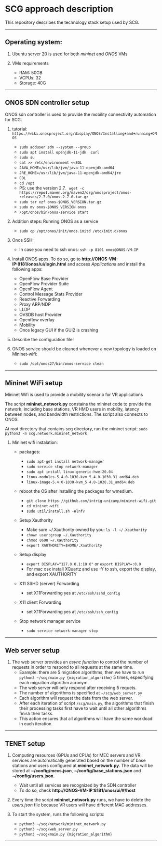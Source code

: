 
# SCG approach description
This repository describes the technology stack setup used by SCG.

---
## Operating system:
1.  Ubuntu server 20 is used for both *mininet* and *ONOS* VMs

2. VMs requirements
    - RAM: 50GB
    - VCPUs: 32
    - Storage: 40G
---

## ONOS SDN controller setup

ONOS sdn controller is used to provide the mobility connectivity automation for SCG. 

1. tutorial: ```https://wiki.onosproject.org/display/ONOS/Installing+and+running+ONOS``` 
    - ```sudo adduser sdn --system --group```
    - ```sudo apt install openjdk-11-jdk  curl```
    - ```sudo su ```
    - ```cat >> /etc/environment <<EOL ```
    - ```JAVA_HOME=/usr/lib/jvm/java-11-openjdk-amd64 ```
    - ```JRE_HOME=/usr/lib/jvm/java-11-openjdk-amd64/jre ```
    - ```EOL ```
    - ```cd /opt ```
    - PS: use the version 2.7. ``` wget -c https://repo1.maven.org/maven2/org/onosproject/onos-releases/2.7.0/onos-2.7.0.tar.gz```
    - ```sudo tar xzf onos-$ONOS_VERSION.tar.gz ```
    - ```sudo mv onos-$ONOS_VERSION onos ```
    - ```/opt/onos/bin/onos-service start ```

2. Addition steps: Running ONOS as a service
    - ```sudo cp /opt/onos/init/onos.initd /etc/init.d/onos ```
 

3. Onos SSH:
    - In case you need to ssh onos: ```ssh -p 8101 onos@ONOS-VM-IP```


4. Install ONOS apps. To do so, go to **http://ONOS-VM-IP:8181/onos/ui/login.html** and access *Applications* and install the following apps:

    - OpenFlow Base Provider
    - OpenFlow Provider Suite
    - OpenFlow Agent
    - Control Message Stats Provider
    - Reactive Forwarding
    - Proxy ARP/NDP
    - LLDP
    - OVSDB host Provider
    - Openflow overlay
    - Mobility
    - Onos legacy GUI if the GUI2 is crashing 

5. Describe the configuration file!

6. ONOS service should be cleaned whenever a new topology is loaded on Mininet-wifi:  
    - ```sudo /opt/onos27/bin/onos-service clean```

---

## Mininet WiFi setup

Mininet Wifi is used to provide a mobility scenario for VR applications

The script **mininet_network.py** constains the mininet code to provide the network, including base stations, VR HMD users in mobility, latency between nodes, and bandwidth restrictions. The script also connects to ONOS. 

At root directory that contains scg directory, run the mininet script: ```sudo python3 -m scg.network.mininet_network```

1. Mininet wifi instalation:

    - packages:
        * ```sudo apt-get install network-manager```
        * ```sudo service stop network-manager```
        * ```sudo apt install linux-generic-hwe-20.04```
        * ```linux-modules-5.4.0-1030-kvm_5.4.0-1030.31_amd64.deb``` 
        * ```linux-image-5.4.0-1030-kvm_5.4.0-1030.31_amd64.deb``` 

    - reboot the OS after installing the packages for wmedium.
        * ```git clone https://github.com/intrig-unicamp/mininet-wifi.git```
        * ```cd mininet-wifi```
        * ```sudo util/install.sh -Wlnfv```
    
    - Setup Xauthority
        * Make sure ~/.Xauthority owned by you: ```ls -l ~/.Xauthority```
        * ```chown user:group ~/.Xauthority```
        * ```chmod 0600 ~/.Xauthority```
        * ```export XAUTHORITY=$HOME/.Xauthority```
    
    - Setup display
        * ```export DISPLAY="127.0.0.1:10.0"``` or ```export DISPLAY=:0.0```
        * For mac osx install XQuartz and use -Y to ssh, export the display, and export XAUTHORITY 

    - X11 SSHD (server) Forwarding
        * set X11Forwarding yes at ```/etc/ssh/sshd_config```

    - X11 client Forwarding
        * set X11Forwarding yes at ```/etc/ssh/ssh_config ```

    - Stop network manager service
        * ```sudo service network-manager stop```

---

## Web server setup
1. The web server provides an *async function* to control the number of requests in order to respond to all requests at the same time. 
    - Example: there are 5 migration algorithms, then we have to run ``` python3 ~/scg/main.py {migration_algorithm}``` 5 times, especifying each migration algorithm acronym. 
    - The web server will only respond after receiving 5 requets.
    - The number of algorithms is specified at ```~/scg/web_server.py```
    - Each algorithm will request the data from the web server. 
    - After each iteration of script ```/scg/main.py```, the algorithms that finish their processing tasks first have to wait until all other algorithms finish their tasks. 
    - This action ensures that all algorithms will have the same workload in each iteration.
---

## TENET setup

1. Computing resources (GPUs and CPUs) for MEC servers and VR services are automatically generated based on the number of base stations and users configured at **mininet_network.py**. The data will be stored at **~/config/mecs.json**, **~/config/base_stations.json** and **~/config/users.json**. 
    - Wait until all services are recognized by the SDN controller
    - To do so, check **http://ONOS-VM-IP:8181/onos/ui/#/host**

2. Every time the script **mininet_network.py** runs, we have to delete the *users.json* file because VR users will have different MAC addresses. 

3. To start the system, runs the following scripts:
    - ```python3 ~/scg/network/mininet_network.py```
    - ```python3 ~/scg/web_server.py```
    - ```python3 ~/scg/main.py {migration_algorithm}``` 


---